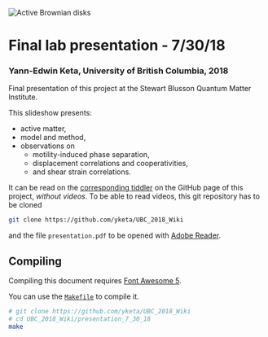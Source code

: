 ![Active Brownian disks](https://github.com/yketa/UBC_2018_Wiki/raw/master/Images/header.png)

# Final lab presentation - 7/30/18
### Yann-Edwin Keta, University of British Columbia, 2018

Final presentation of this project at the Stewart Blusson Quantum Matter Institute.

This slideshow presents:
* active matter,
* model and method,
* observations on
  * motility-induced phase separation,
  * displacement correlations and cooperativities,
  * and shear strain correlations.

It can be read on the [corresponding tiddler](https://yketa.github.io/UBC_2018_Wiki/#Final%20lab%20presentation%20-%207%2F30%2F18) on the GitHub page of this project, *without videos*. To be able to read videos, this git repository has to be cloned
```bash
git clone https://github.com/yketa/UBC_2018_Wiki
```
and the file `presentation.pdf` to be opened with [Adobe Reader](https://get.adobe.com/fr/reader/).

## Compiling

Compiling this document requires [Font Awesome 5](https://ctan.org/tex-archive/fonts/fontawesome5).

You can use the [`Makefile`](https://github.com/yketa/UBC_2018_Wiki/blob/master/presentation_7_30_18/Makefile) to compile it.
```bash
# git clone https://github.com/yketa/UBC_2018_Wiki
# cd UBC_2018_Wiki/presentation_7_30_18
make
```
